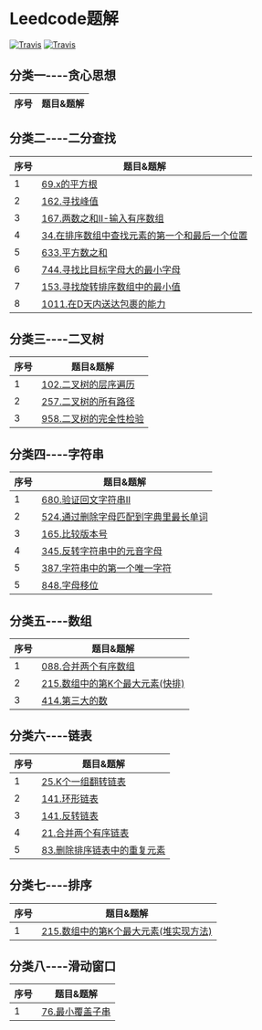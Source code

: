 Leedcode题解
=================================
[![Travis](https://img.shields.io/badge/language-C-red.svg)](https://developer.apple.com/.md)
[![Travis](https://img.shields.io/badge/language-Go-yellow.svg)](https://developer.apple.com/.md)

## 分类一----贪心思想
| 序号 | 题目&题解  
| ---- | ------------------------------------------------------------	

## 分类二----二分查找
| 序号 | 题目&题解  
| ---- | ------------------------------------------------------------	
| 1    |[69.x的平方根](https://github.com/LinkeLinux/Leetcode/blob/master/notes/Leetcode-题解-x的平方根.md) 
| 2    |[162.寻找峰值](https://github.com/LinkeLinux/Leetcode/blob/master/notes/Leetcode-题解-寻找峰值.md)
| 3    |[167.两数之和II-输入有序数组](https://github.com/LinkeLinux/Leetcode/blob/master/notes/Leetcode-题解-两数之和II-输入有序数组.md)
| 4    |[34.在排序数组中查找元素的第一个和最后一个位置](https://github.com/LinkeLinux/Leetcode/blob/master/notes/Leetcode-题解-在排序数组中查找元素的第一个和最后一个位置.md)
| 5    |[633.平方数之和](https://github.com/LinkeLinux/Leetcode/blob/master/notes/Leetcode-题解-平方数之和.md)
| 6    |[744.寻找比目标字母大的最小字母](https://github.com/LinkeLinux/Leetcode/blob/master/notes/Leetcode-题解-寻找比目标字母大的最小字母.md)
| 7    |[153.寻找旋转排序数组中的最小值](https://github.com/LinkeLinux/Leetcode/blob/master/notes/Leetcode-题解-寻找旋转排序数组中的最小值.md)
| 8    |[1011.在D天内送达包裹的能力](https://github.com/LinkeLinux/Leetcode/blob/master/notes/Leetcode-题解-在D天内送达包裹的能力.md)

## 分类三----二叉树
| 序号 | 题目&题解  
| ---- | ------------------------------------------------------------
| 1    |[102.二叉树的层序遍历](https://github.com/LinkeLinux/Leetcode/blob/master/notes/Leetcode-题解-二叉树的层次遍历.md) 
| 2    |[257.二叉树的所有路径](https://github.com/LinkeLinux/Leetcode/blob/master/notes/Leetcode-题解-二叉树的所有路径.md)
| 3    |[958.二叉树的完全性检验 ](https://github.com/LinkeLinux/Leetcode/blob/master/notes/Leetcode-题解-二叉树的完全性校验.md)

## 分类四----字符串
| 序号 | 题目&题解  
| ---- | ------------------------------------------------------------
| 1    |[680.验证回文字符串II](https://github.com/LinkeLinux/Leetcode/blob/master/notes/Leetcode-题解-验证回文字符串II.md)
| 2    |[524.通过删除字母匹配到字典里最长单词](https://github.com/LinkeLinux/Leetcode/blob/master/notes/Leetcode-题解-通过删除字母匹配到字典里最长单词.md)
| 3    |[165.比较版本号](https://github.com/LinkeLinux/Leetcode/blob/master/notes/Leetcode-题解-比较版本号.md)
| 4    |[345.反转字符串中的元音字母](https://github.com/LinkeLinux/Leetcode/blob/master/notes/Leetcode-题解-反转字符串中的元音字母.md)
| 5    |[387.字符串中的第一个唯一字符](https://github.com/LinkeLinux/Leetcode/blob/master/notes/Leetcode-题解-字符串中的第一个唯一字符.md)
| 5    |[848.字母移位](https://github.com/LinkeLinux/Leetcode/blob/master/notes/Leetcode-题解-字母移位.md)

## 分类五----数组
| 序号 | 题目&题解  
| ---- | ------------------------------------------------------------
| 1    |[088.合并两个有序数组](https://github.com/LinkeLinux/Leetcode/blob/master/notes/Leetcode-题解-合并两个有序数组.md)
| 2    |[215.数组中的第K个最大元素(快排)](https://github.com/LinkeLinux/Leetcode/blob/master/notes/Leetcode-题解-数组中的第K个最大元素.md)
| 3    |[414.第三大的数](https://github.com/LinkeLinux/Leetcode/blob/master/notes/Leetcode-题解-第三大的数.md)


## 分类六----链表
| 序号 | 题目&题解  
| ---- | ------------------------------------------------------------
| 1    |[25.K个一组翻转链表](https://github.com/LinkeLinux/Leetcode/blob/master/notes/Leetcode-题解-K个一组翻转链表.md)
| 2    |[141.环形链表](https://github.com/LinkeLinux/Leetcode/blob/master/notes/Leetcode-题解-环形链表.md)
| 3    |[141.反转链表](https://github.com/LinkeLinux/Leetcode/blob/master/notes/Leetcode-题解-反转链表.md)
| 4    |[21.合并两个有序链表](https://github.com/LinkeLinux/Leetcode/blob/master/notes/Leetcode-题解-合并两个有序链表.md)
| 5    |[83.删除排序链表中的重复元素](https://github.com/LinkeLinux/Leetcode/blob/master/notes/Leetcode-题解-删除排序链表中的重复元素.md)

## 分类七----排序
| 序号 | 题目&题解  
| ---- | ------------------------------------------------------------
| 1    |[215.数组中的第K个最大元素(堆实现方法)](https://github.com/LinkeLinux/Leetcode/blob/master/notes/Leetcode-题解-数组中的第K个最大元素(小顶堆).md)


## 分类八----滑动窗口
| 序号 | 题目&题解  
| ---- | ------------------------------------------------------------
| 1    |[76.最小覆盖子串](https://github.com/LinkeLinux/Leetcode/blob/master/notes/Leetcode-题解-最小覆盖子串.md)








